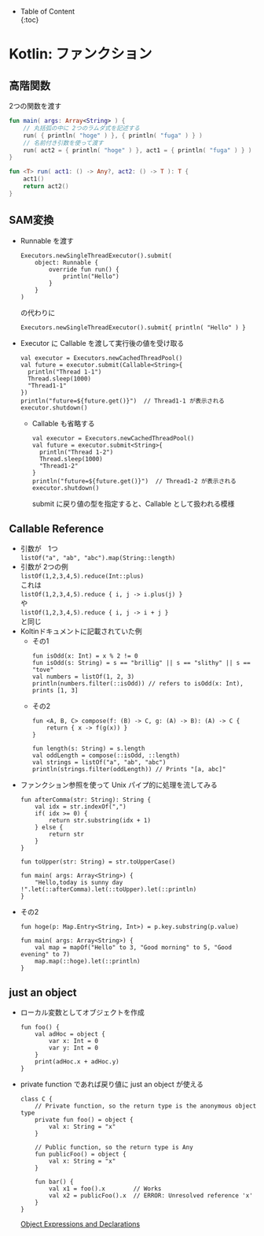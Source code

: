 - Table of Content  
{:toc}

# Kotlin: ファンクション

## 高階関数
2つの関数を渡す
```kotlin
fun main( args: Array<String> ) {
    // 丸括弧の中に 2つのラムダ式を記述する
    run( { println( "hoge" ) }, { println( "fuga" ) } )
    // 名前付き引数を使って渡す
    run( act2 = { println( "hoge" ) }, act1 = { println( "fuga" ) } )
}

fun <T> run( act1: () -> Any?, act2: () -> T ): T {
    act1()
    return act2()
}
```

## SAM変換
* Runnable を渡す  
  ```
  Executors.newSingleThreadExecutor().submit(
      object: Runnable {
          override fun run() {
              println("Hello")
          }
      }
  )
  ```  
  の代わりに  
  ```
  Executors.newSingleThreadExecutor().submit{ println( "Hello" ) }
  ```
* Executor に Callable を渡して実行後の値を受け取る
  ```
  val executor = Executors.newCachedThreadPool()
  val future = executor.submit(Callable<String>{
    println("Thread 1-1")
    Thread.sleep(1000)
    "Thread1-1"
  })
  println("future=${future.get()}")  // Thread1-1 が表示される
  executor.shutdown()
  ```
  * Callable も省略する
    ```
    val executor = Executors.newCachedThreadPool()
    val future = executor.submit<String>{
      println("Thread 1-2")
      Thread.sleep(1000)
      "Thread1-2"
    }
    println("future=${future.get()}")  // Thread1-2 が表示される
    executor.shutdown()
    ```
    submit に戻り値の型を指定すると、Callable として扱われる模様

## Callable Reference

* 引数が　1つ  
  `listOf("a", "ab", "abc").map(String::length)`
* 引数が 2つの例  
  `listOf(1,2,3,4,5).reduce(Int::plus)`  
  これは  
  `listOf(1,2,3,4,5).reduce { i, j -> i.plus(j) }`  
  や  
  `listOf(1,2,3,4,5).reduce { i, j -> i + j }`  
  と同じ
* Koltinドキュメントに記載されていた例
  * その1  
    ```
    fun isOdd(x: Int) = x % 2 != 0
    fun isOdd(s: String) = s == "brillig" || s == "slithy" || s == "tove"
    val numbers = listOf(1, 2, 3)
    println(numbers.filter(::isOdd)) // refers to isOdd(x: Int), prints [1, 3]
    ```
  * その2  
    ```
    fun <A, B, C> compose(f: (B) -> C, g: (A) -> B): (A) -> C {
        return { x -> f(g(x)) }
    }
    
    fun length(s: String) = s.length
    val oddLength = compose(::isOdd, ::length)
    val strings = listOf("a", "ab", "abc")
    println(strings.filter(oddLength)) // Prints "[a, abc]"
    ```
* ファンクション参照を使って Unix パイプ的に処理を流してみる  
    ```
    fun afterComma(str: String): String {
        val idx = str.indexOf(",")
        if( idx >= 0) {
            return str.substring(idx + 1)
        } else {
            return str
        }
    }

    fun toUpper(str: String) = str.toUpperCase()

    fun main( args: Array<String>) {
        "Hello,today is sunny day !".let(::afterComma).let(::toUpper).let(::println)
    }
    ```
* その2  
  ```
  fun hoge(p: Map.Entry<String, Int>) = p.key.substring(p.value)

  fun main( args: Array<String>) {
      val map = mapOf("Hello" to 3, "Good morning" to 5, "Good evening" to 7)
      map.map(::hoge).let(::println)
  }
  ```

## just an object
* ローカル変数としてオブジェクトを作成
  ```
  fun foo() {
      val adHoc = object {
          var x: Int = 0
          var y: Int = 0
      }
      print(adHoc.x + adHoc.y)
  }
  ```
* private function であれば戻り値に just an object が使える  
  ```
  class C {
      // Private function, so the return type is the anonymous object type
      private fun foo() = object {
          val x: String = "x"
      }
  
      // Public function, so the return type is Any
      fun publicFoo() = object {
          val x: String = "x"
      }
  
      fun bar() {
          val x1 = foo().x        // Works
          val x2 = publicFoo().x  // ERROR: Unresolved reference 'x'
      }
  }
  ```

  [Object Expressions and Declarations](https://kotlinlang.org/docs/reference/object-declarations.html)
  
